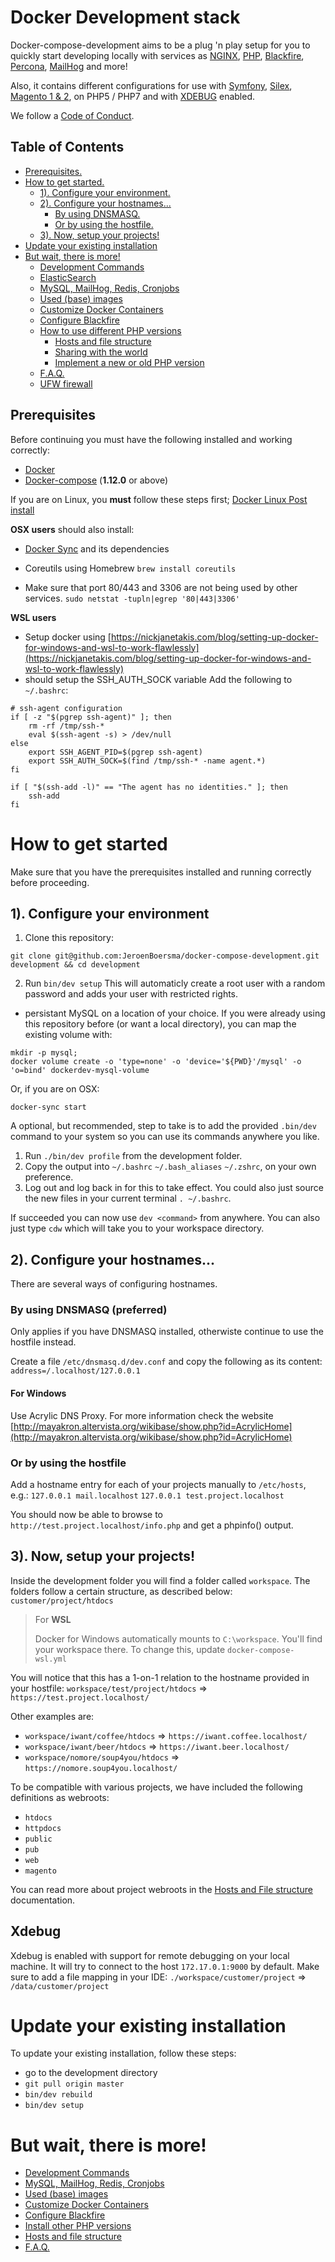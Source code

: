 # Docker Development stack

Docker-compose-development aims to be a plug 'n play setup for you to quickly start developing locally with services as [NGINX][4], [PHP][5], [Blackfire][6], [Percona][7], [MailHog][8] and more!

Also, it contains different configurations for use with [Symfony][9], [Silex][10], [Magento 1 & 2][11], on PHP5 / PHP7 and with [XDEBUG][12] enabled.

We follow a [Code of Conduct](docs/code-of-conduct.md).

## Table of Contents
* [Prerequisites.](#prerequisites)
* [How to get started.](#how-to-get-started)
	* [1). Configure your environment.](#1-configure-your-environment)
	* [2). Configure your hostnames...](#2-configure-your-hostnames)
		* [By using DNSMASQ.](#by-using-dnsmaws)
		* [Or by using the hostfile.](#or-by-using-the-hostfile)
	* [3). Now, setup your projects!](#3-now-setup-your-projects)
* [Update your existing installation](#update)
* [But wait, there is more!](#but-wait-there-is-more)
    * [Development Commands](docs/development-commands.md)
    * [ElasticSearch](docs/elasticsearch.md)
    * [MySQL, MailHog, Redis, Cronjobs](docs/mysql-mailhog-redis-cronjobs.md)
    * [Used (base) images](docs/used-base-images.md)
    * [Customize Docker Containers](docs/customize-docker-containers.md)
    * [Configure Blackfire](docs/configure-blackfire.md)
    * [How to use different PHP versions](docs/how-to-use-different-php-versions.md)
		* [Hosts and file structure](docs/hosts-and-file-structure.md)
		* [Sharing with the world](docs/sharing-with-the-world-via-ngrok.md)
		* [Implement a new or old PHP version](docs/installing-unsupported-php-versions.md)
    * [F.A.Q.](docs/faq.md)
    * [UFW firewall](docs/ufw-firewall.md)

## Prerequisites
Before continuing you must have the following installed and working correctly:

 - [Docker][1]
 - [Docker-compose][2] (**1.12.0** or above)

If you are on Linux, you **must** follow these steps first; [Docker Linux Post install](https://docs.docker.com/engine/install/linux-postinstall/)

**OSX users** should also install:

 - [Docker Sync][3] and its dependencies
 - Coreutils using Homebrew `brew install coreutils`

 - Make sure that port 80/443 and 3306 are not being used by other services.
`sudo netstat -tupln|egrep '80|443|3306'`

**WSL users** 
- Setup docker using [https://nickjanetakis.com/blog/setting-up-docker-for-windows-and-wsl-to-work-flawlessly](https://nickjanetakis.com/blog/setting-up-docker-for-windows-and-wsl-to-work-flawlessly)
- should setup the SSH_AUTH_SOCK variable
Add the following to `~/.bashrc`:
```
# ssh-agent configuration
if [ -z "$(pgrep ssh-agent)" ]; then
    rm -rf /tmp/ssh-*
    eval $(ssh-agent -s) > /dev/null
else
    export SSH_AGENT_PID=$(pgrep ssh-agent)
    export SSH_AUTH_SOCK=$(find /tmp/ssh-* -name agent.*)
fi

if [ "$(ssh-add -l)" == "The agent has no identities." ]; then
    ssh-add
fi
```

# How to get started
Make sure that you have the prerequisites installed and running correctly before proceeding.

## 1). Configure your environment
 1. Clone this repository:
```
git clone git@github.com:JeroenBoersma/docker-compose-development.git development && cd development
```
 2. Run `bin/dev setup`
This will automaticly create a root user with a random password and adds your user with restricted rights.


* persistant MySQL on a location of your choice.
If you were already using this repository before (or want a local directory), you can map the existing volume with:
```
mkdir -p mysql;
docker volume create -o 'type=none' -o 'device='${PWD}'/mysql' -o 'o=bind' dockerdev-mysql-volume
```
Or, if you are on OSX:
```
docker-sync start
```

A optional, but recommended, step to take is to add the provided `.bin/dev` command to your system so you can use its commands anywhere you like.

 1. Run `./bin/dev profile` from the development folder.
 2. Copy the output into `~/.bashrc` `~/.bash_aliases` `~/.zshrc`, on your own preference.
 3. Log out and log back in for this to take effect. You could also just source the new files in your current terminal `. ~/.bashrc`.

If succeeded you can now use `dev <command>` from anywhere.
You can also just type `cdw` which will take you to your workspace directory.

## 2). Configure your hostnames...
There are several ways of configuring hostnames.

### By using DNSMASQ (preferred)
Only applies if you have DNSMASQ installed, otherwiste continue to use the hostfile instead.

Create a file `/etc/dnsmasq.d/dev.conf` and copy the following as its content:
`address=/.localhost/127.0.0.1`

#### For Windows
Use Acrylic DNS Proxy. For more information check the website [http://mayakron.altervista.org/wikibase/show.php?id=AcrylicHome](http://mayakron.altervista.org/wikibase/show.php?id=AcrylicHome)

### Or by using the hostfile
Add a hostname entry for each of your projects manually to `/etc/hosts`, e.g.:
`127.0.0.1 mail.localhost`
`127.0.0.1 test.project.localhost`

You should now be able to browse to `http://test.project.localhost/info.php` and get a phpinfo() output.

## 3). Now, setup your projects!
Inside the development folder you will find a folder called `workspace`. The folders follow a certain structure, as described below:
`customer/project/htdocs`

> For **WSL**
>
> Docker for Windows automatically mounts to `C:\workspace`. You'll find your workspace there. To change this, update `docker-compose-wsl.yml`

You will notice that this has a 1-on-1 relation to the hostname provided in your hostfile:
`workspace/test/project/htdocs` => `https://test.project.localhost/`

Other examples are:
- `workspace/iwant/coffee/htdocs` => `https://iwant.coffee.localhost/`
- `workspace/iwant/beer/htdocs` => `https://iwant.beer.localhost/`
- `workspace/nomore/soup4you/htdocs` => `https://nomore.soup4you.localhost/`

To be compatible with various projects, we have included the following definitions as webroots:

 - `htdocs`
 - `httpdocs`
 - `public`
 - `pub`
 - `web`
 - `magento`

You can read more about project webroots in the [Hosts and File structure](docs/hosts-and-file-structure.md) documentation.

## Xdebug
Xdebug is enabled with support for remote debugging on your local machine.
It will try to connect to the host `172.17.0.1:9000` by default.
Make sure to add a file mapping in your IDE:
`./workspace/customer/project` => `/data/customer/project`

# Update your existing installation

To update your existing installation, follow these steps:

- go to the development directory
- `git pull origin master`
- `bin/dev rebuild`
- `bin/dev setup`


# But wait, there is more!
* [Development Commands](docs/development-commands.md)
* [MySQL, MailHog, Redis, Cronjobs](docs/mysql-mailhog-redis-cronjobs.md)
* [Used (base) images](docs/used-base-images.md)
* [Customize Docker Containers](docs/customize-docker-containers.md)
* [Configure Blackfire](docs/configure-blackfire.md)
* [Install other PHP versions](docs/install-other-php-versions.md)
* [Hosts and file structure](docs/hosts-and-file-structure.md)
* [F.A.Q.](docs/faq.md)

[1]: https://docs.docker.com
[2]: https://docs.docker.com/compose/install/
[3]: http://docker-sync.io/
[4]: https://nginx.org/en/
[5]: https://secure.php.net/
[6]: https://blackfire.io/
[7]: https://www.percona.com/
[8]: https://github.com/mailhog/MailHog
[9]: https://symfony.com/
[10]: https://silex.sensiolabs.org/
[11]: https://magento.com/
[12]: https://xdebug.org/
